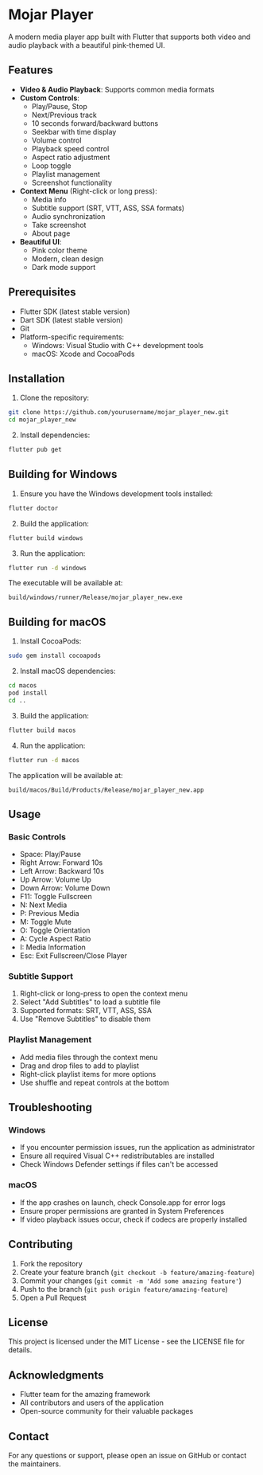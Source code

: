 # Mojar Player

A modern media player app built with Flutter that supports both video and audio playback with a beautiful pink-themed UI.

## Features

- **Video & Audio Playback**: Supports common media formats
- **Custom Controls**: 
  - Play/Pause, Stop
  - Next/Previous track
  - 10 seconds forward/backward buttons
  - Seekbar with time display
  - Volume control
  - Playback speed control
  - Aspect ratio adjustment
  - Loop toggle
  - Playlist management
  - Screenshot functionality
- **Context Menu** (Right-click or long press):
  - Media info
  - Subtitle support (SRT, VTT, ASS, SSA formats)
  - Audio synchronization
  - Take screenshot
  - About page
- **Beautiful UI**:
  - Pink color theme
  - Modern, clean design
  - Dark mode support

## Prerequisites

- Flutter SDK (latest stable version)
- Dart SDK (latest stable version)
- Git
- Platform-specific requirements:
  - Windows: Visual Studio with C++ development tools
  - macOS: Xcode and CocoaPods

## Installation

1. Clone the repository:
```bash
git clone https://github.com/yourusername/mojar_player_new.git
cd mojar_player_new
```

2. Install dependencies:
```bash
flutter pub get
```

## Building for Windows

1. Ensure you have the Windows development tools installed:
```bash
flutter doctor
```

2. Build the application:
```bash
flutter build windows
```

3. Run the application:
```bash
flutter run -d windows
```

The executable will be available at:
```
build/windows/runner/Release/mojar_player_new.exe
```

## Building for macOS

1. Install CocoaPods:
```bash
sudo gem install cocoapods
```

2. Install macOS dependencies:
```bash
cd macos
pod install
cd ..
```

3. Build the application:
```bash
flutter build macos
```

4. Run the application:
```bash
flutter run -d macos
```

The application will be available at:
```
build/macos/Build/Products/Release/mojar_player_new.app
```

## Usage

### Basic Controls
- Space: Play/Pause
- Right Arrow: Forward 10s
- Left Arrow: Backward 10s
- Up Arrow: Volume Up
- Down Arrow: Volume Down
- F11: Toggle Fullscreen
- N: Next Media
- P: Previous Media
- M: Toggle Mute
- O: Toggle Orientation
- A: Cycle Aspect Ratio
- I: Media Information
- Esc: Exit Fullscreen/Close Player

### Subtitle Support
1. Right-click or long-press to open the context menu
2. Select "Add Subtitles" to load a subtitle file
3. Supported formats: SRT, VTT, ASS, SSA
4. Use "Remove Subtitles" to disable them

### Playlist Management
- Add media files through the context menu
- Drag and drop files to add to playlist
- Right-click playlist items for more options
- Use shuffle and repeat controls at the bottom

## Troubleshooting

### Windows
- If you encounter permission issues, run the application as administrator
- Ensure all required Visual C++ redistributables are installed
- Check Windows Defender settings if files can't be accessed

### macOS
- If the app crashes on launch, check Console.app for error logs
- Ensure proper permissions are granted in System Preferences
- If video playback issues occur, check if codecs are properly installed

## Contributing

1. Fork the repository
2. Create your feature branch (`git checkout -b feature/amazing-feature`)
3. Commit your changes (`git commit -m 'Add some amazing feature'`)
4. Push to the branch (`git push origin feature/amazing-feature`)
5. Open a Pull Request

## License

This project is licensed under the MIT License - see the LICENSE file for details.

## Acknowledgments

- Flutter team for the amazing framework
- All contributors and users of the application
- Open-source community for their valuable packages

## Contact

For any questions or support, please open an issue on GitHub or contact the maintainers.
